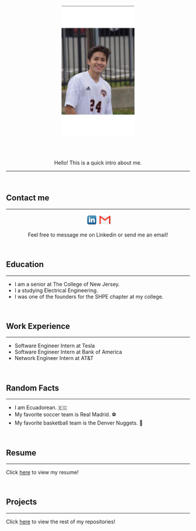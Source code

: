 <p align='center'>
  <img width="200" src="Extra/PicofMe.png">
</p>

<br>
</br>
<p align='center'>
Hello! This is a quick intro about me.
</p>

---

</br>

## Contact me
---
<p align='center'>
<a href="https://www.linkedin.com/in/jonathan-brito24/"><img height="30" src="Extra/linkedin.jpg"></a>
<a href="britoj2@tcnj.edu"><img height="30" src="Extra/gmail.png"></a>
</p>
<p align='center'>
Feel free to message me on Linkedin or send me an email!
</p>

</br>

## Education
---
- I am a senior at The College of New Jersey.
- I a studying Electrical Engineering.
- I was one of the founders for the SHPE chapter at my college.


</br>

## Work Experience
---
- Software Engineer Intern at Tesla
- Software Engineer Intern at Bank of America
- Network Engineer Intern at AT&T

</br>

## Random Facts
---
- I am Ecuadorean. :ecuador:
- My favorite soccer team is Real Madrid. :soccer:
- My favorite basketball team is the Denver Nuggets. :basketball:


</br>

## Resume
---
Click [here](https://drive.google.com/file/d/1gdjRBbHOSwXGLQF5cpnnlBXeJRWCq30_/view?usp=sharing) to view my resume!

</br>

## Projects
---
Click [here](https://github.com/brito46) to view the rest of my repositories!




